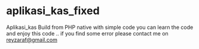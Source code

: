 # aplikasi_kas_fixed
Aplikasi_kas Build from PHP native with simple code you can learn the code and enjoy this code .. if you find some error please contact me on reyzaraf@gmail.com
